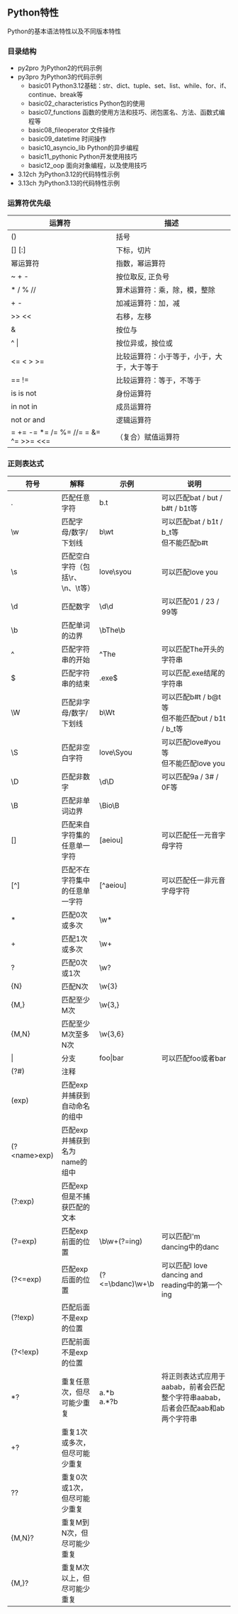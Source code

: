 ## Python特性

Python的基本语法特性以及不同版本特性

### 目录结构

* py2pro 为Python2的代码示例
* py3pro 为Python3的代码示例
  * basic01 Python3.12基础：str、dict、tuple、set、list、while、for、if、continue、break等
  * basic02_characteristics Python包的使用
  * basic07_functions 函数的使用方法和技巧、闭包匿名、方法、函数式编程等
  * basic08_fileoperator  文件操作
  * basic09_datetime   时间操作
  * basic10_asyncio_lib  Python的异步编程
  * basic11_pythonic  Python开发使用技巧
  * basic12_oop  面向对象编程，以及使用技巧
* 3.12ch 为Python3.12的代码特性示例
* 3.13ch 为Python3.13的代码特性示例

### **运算符优先级**

| 运算符                                   | 描述                    |
|---------------------------------------|-----------------------|
| ()                                    | 括号                    |
| [] [:]                                | 下标，切片                 |
| 幂运算符                                  | 指数，幂运算符               |
| ~ + -                                 | 按位取反, 正负号             |
| * / % //                              | 算术运算符：乘，除，模，整除        |
| + -                                   | 加减运算符：加，减             |
| >> <<                                 | 右移，左移                 |
| &                                     | 按位与                   |
| ^ \|                                  | 按位异或，按位或              |
| <= < > >=                             | 比较运算符：小于等于，小于，大于，大于等于 |
| == !=                                 | 比较运算符：等于，不等于          |
| is  is not                            | 身份运算符                 |
| in not in                             | 成员运算符                 |
| not or and                            | 逻辑运算符                 |
| = += -= *= /= %= //= = &=  ^= >>= <<= | （复合）赋值运算符             |

### **正则表达式**

| 符号                 | 解释                  | 示例                  | 说明                                              |
|--------------------|---------------------|---------------------|-------------------------------------------------|
| .                  | 匹配任意字符              | b.t                 | 可以匹配bat / but / b#t / b1t等                      |
| \\w                | 匹配字母/数字/下划线         | b\\wt               | 可以匹配bat / b1t / b_t等<br>但不能匹配b#t                |
| \\s                | 匹配空白字符（包括\r、\n、\t等） | love\\syou          | 可以匹配love you                                    |
| \\d                | 匹配数字                | \\d\\d              | 可以匹配01 / 23 / 99等                               |
| \\b                | 匹配单词的边界             | \\bThe\\b           |                                                 |
| ^                  | 匹配字符串的开始            | ^The                | 可以匹配The开头的字符串                                   |
| $                  | 匹配字符串的结束            | .exe$               | 可以匹配.exe结尾的字符串                                  |
| \\W                | 匹配非字母/数字/下划线        | b\\Wt               | 可以匹配b#t / b@t等<br>但不能匹配but / b1t / b_t等         |
| \\S                | 匹配非空白字符             | love\\Syou          | 可以匹配love#you等<br>但不能匹配love you                  |
| \\D                | 匹配非数字               | \\d\\D              | 可以匹配9a / 3# / 0F等                               |
| \\B                | 匹配非单词边界             | \\Bio\\B            |                                                 |
| []                 | 匹配来自字符集的任意单一字符      | [aeiou]             | 可以匹配任一元音字母字符                                    |
| [^]                | 匹配不在字符集中的任意单一字符     | [^aeiou]            | 可以匹配任一非元音字母字符                                   |
| *                  | 匹配0次或多次             | \\w*                |                                                 |
| +                  | 匹配1次或多次             | \\w+                |                                                 |
| ?                  | 匹配0次或1次             | \\w?                |                                                 |
| {N}                | 匹配N次                | \\w{3}              |                                                 |
| {M,}               | 匹配至少M次              | \\w{3,}             |                                                 |
| {M,N}              | 匹配至少M次至多N次          | \\w{3,6}            |                                                 |
| \|                 | 分支                  | foo\|bar            | 可以匹配foo或者bar                                    |
| (?#)               | 注释                  |                     |                                                 |
| (exp)              | 匹配exp并捕获到自动命名的组中    |                     |                                                 |
| (?&lt;name&gt;exp) | 匹配exp并捕获到名为name的组中  |                     |                                                 |
| (?:exp)            | 匹配exp但是不捕获匹配的文本     |                     |                                                 |
| (?=exp)            | 匹配exp前面的位置          | \\b\\w+(?=ing)      | 可以匹配I'm dancing中的danc                           |
| (?<=exp)           | 匹配exp后面的位置          | (?<=\\bdanc)\\w+\\b | 可以匹配I love dancing and reading中的第一个ing          |
| (?!exp)            | 匹配后面不是exp的位置        |                     |                                                 |
| (?<!exp)           | 匹配前面不是exp的位置        |                     |                                                 |
| *?                 | 重复任意次，但尽可能少重复       | a.\*b<br>a.\*?b     | 将正则表达式应用于aabab，前者会匹配整个字符串aabab，后者会匹配aab和ab两个字符串 |
| +?                 | 重复1次或多次，但尽可能少重复     |                     |                                                 |
| ??                 | 重复0次或1次，但尽可能少重复     |                     |                                                 |
| {M,N}?             | 重复M到N次，但尽可能少重复      |                     |                                                 |
| {M,}?              | 重复M次以上，但尽可能少重复      |                     |                                                 |












